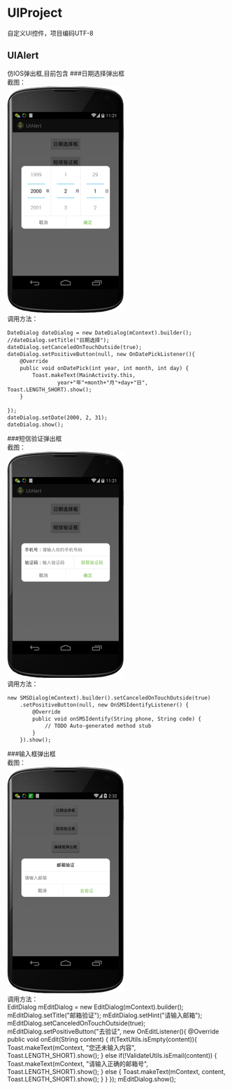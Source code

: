# UIProject
自定义UI控件，项目编码UTF-8
## UIAlert
仿IOS弹出框,目前包含
###日期选择弹出框  
截图：  
![日期选择弹出框](https://raw.githubusercontent.com/UIAndroid/UIProject/master/UIAlert/Images/DateDialog.png)  
调用方法：  

	DateDialog dateDialog = new DateDialog(mContext).builder();
	//dateDialog.setTitle("日期选择");
	dateDialog.setCanceledOnTouchOutside(true);
	dateDialog.setPositiveButton(null, new OnDatePickListener(){
		@Override
		public void onDatePick(int year, int month, int day) {
			Toast.makeText(MainActivity.this, 
					year+"年"+month+"月"+day+"日", Toast.LENGTH_SHORT).show();
		}
		
	});
	dateDialog.setDate(2000, 2, 31);
	dateDialog.show();  
###短信验证弹出框  
截图：  
![短信验证弹出框](https://raw.githubusercontent.com/UIAndroid/UIProject/master/UIAlert/Images/SMSDialog.png)  
调用方法：  

	new SMSDialog(mContext).builder().setCanceledOnTouchOutside(true)
		.setPositiveButton(null, new OnSMSIdentifyListener() {
			@Override
			public void onSMSIdentify(String phone, String code) {
				// TODO Auto-generated method stub
			}
		}).show();  
###输入框弹出框  
截图：  
![输入框弹出框](https://raw.githubusercontent.com/UIAndroid/UIProject/master/UIAlert/Images/EditDialog.png)  
调用方法：  
	EditDialog mEditDialog = new EditDialog(mContext).builder();
	mEditDialog.setTitle("邮箱验证");
	mEditDialog.setHint("请输入邮箱");
	mEditDialog.setCanceledOnTouchOutside(true);
	mEditDialog.setPositiveButton("去验证", new OnEditListener(){
		@Override
		public void onEdit(String content) {
			if(TextUtils.isEmpty(content)){
				Toast.makeText(mContext, "您还未输入内容", Toast.LENGTH_SHORT).show();
			} else if(!ValidateUtils.isEmail(content)) {
				Toast.makeText(mContext, "请输入正确的邮箱号", Toast.LENGTH_SHORT).show();
			} else {
				Toast.makeText(mContext, content, Toast.LENGTH_SHORT).show();
			}
		}
	});
	mEditDialog.show();  
